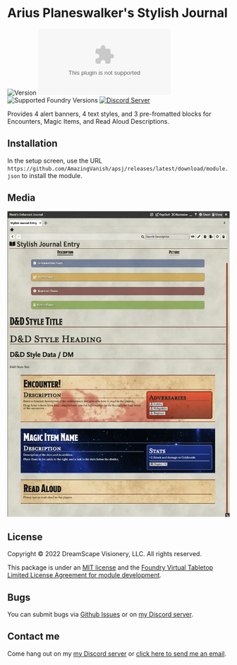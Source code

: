 # Arius Planeswalker's Stylish Journal

![Version](https://img.shields.io/github/v/tag/AmazingVanish/apsj?label=Version&style=flat-square&color=2577a1) ![Latest Release Download Count](https://img.shields.io/github/downloads/AmazingVanish/apsj/latest/module.zip?label=Downloads&style=flat-square&color=9b43a8) ![Supported Foundry Versions](https://img.shields.io/endpoint?url=https://foundryshields.com/version?url=https://raw.githubusercontent.com/arcanistzed/wst/main/module.json&style=flat-square&color=ff6400) [![Discord Server](https://img.shields.io/badge/-Discord-%232c2f33?style=flat-square&logo=discord)](https://discord.gg/ge9GJXDsM2)

Provides 4 alert banners, 4 text styles, and 3 pre-fromatted blocks for Encounters, Magic Items, and Read Aloud Descriptions.

## Installation

In the setup screen, use the URL `https://github.com/AmazingVanish/apsj/releases/latest/download/module.json` to install the module.

## Media

![screenshot](images/StylishJournalEntry.webp)

## License

Copyright © 2022 DreamScape Visionery, LLC. All rights reserved.

This package is under an [MIT license](LICENSE) and the [Foundry Virtual Tabletop Limited License Agreement for module development](https://foundryvtt.com/article/license/).

## Bugs

You can submit bugs via [Github Issues](https://github.com/AmazingVanish/apsj/issues/new/choose) or on [my Discord server](https://discord.gg/ge9GJXDsM2).

## Contact me

Come hang out on my [my Discord server](https://discord.gg/ge9GJXDsM2) or [click here to send me an email](mailto:chris.vancleve@dscape-llc.com?subject=Arius%20Planeswalker's%20Stylish%20Journal%20module%20for%20Foundry%20VTT).
